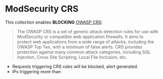 # ModSecurity CRS

This collection enables **BLOCKING** [OWASP CRS](https://owasp.org/www-project-modsecurity-core-rule-set/): 

> The OWASP CRS is a set of generic attack detection rules for use with ModSecurity or compatible web application firewalls. It aims to protect web applications from a wide range of attacks, including the OWASP Top Ten, with a minimum of false alerts. CRS provides protection against many common attack categories, including SQL Injection, Cross Site Scripting, Local File Inclusion, etc.

 - Requests triggering CRS rules will be blocked, alert generated.
 - IPs triggering more than 